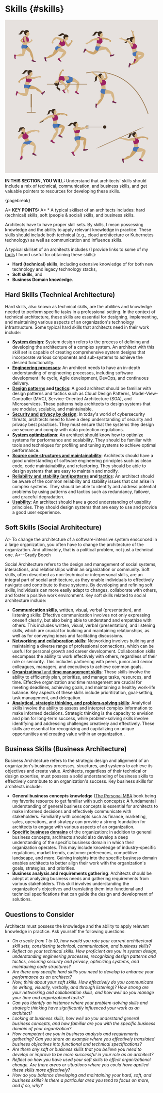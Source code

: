 

# Skills {#skills}




![](assets/images/arch/iStock-531552876.jpg)


**IN THIS SECTION, YOU WILL:**  Understand that architects' skills should include a mix of technical, communication, and business skills, and get valuable pointers to resources for developing these skills.

{pagebreak}

A> **KEY POINTS:**
A> * A typical skillset of an architects includes: hard (technical) skills, soft (people & social) skills, and business skills.



Architects have to have proper skill sets. By skills, I mean possessing knowledge and the ability to apply relevant knowledge in practice. These skills should include both technical (e.g., cloud architecture or Kubernetes technology) as well as communication and influence skills.




A typical skillset of an architects includes (I provide links to some of my [tools](https://obren.io/tools) I found useful for obtaining these skills):
* **Hard (technical) skills**, including extensive knowledge of for both new technology and legacy technology stacks,
* **Soft skills**, and
* **Business Domain knowledge**.

## Hard Skills (Technical Architecture)

Hard skills, also known as technical skills, are the abilities and knowledge needed to perform specific tasks in a professional setting. In the context of technical architecture, these skills are essential for designing, implementing, and maintaining various aspects of an organization's technology infrastructure. Some typical hard skills that architects need in their work include:

* [**System design**](https://blog.pragmaticengineer.com/system-design-interview-an-insiders-guide-review/):  System design refers to the process of defining and developing the architecture of a complex system. An architect with this skill set is capable of creating comprehensive system designs that incorporate various components and sub-systems to achieve the desired functionality. 
* [**Engineering processes**](https://obren.io/tools/catalogs/?id=design-tactics-high-performing-technology-organizations): An architect needs to have an in-depth understanding of engineering processes, including software development life cycle, Agile development, DevOps, and continuous delivery. 
* **[Design patterns](https://obren.io/tools?tag=design_patterns) and [tactics](https://obren.io/tools?tag=design_tactics)**: A good architect should be familiar with design patterns and tactics such as Cloud Design Patterns, Model-View-Controller (MVC), Service-Oriented Architecture (SOA), and Microservices. These patterns help architects to design systems that are modular, scalable, and maintainable.  
* [**Security and privacy by design**](https://obren.io/tools?tag=security): In today's world of cybersecurity threats, architects need to have a deep understanding of security and privacy best practices. They must ensure that the systems they design are secure and comply with data protection regulations.
* [**System optimizations**](https://obren.io/tools/catalogs/?id=design-tactics-sig-performance): An architect should know how to optimize systems for performance and scalability. They should be familiar with tools and techniques for profiling and tuning systems to achieve optimal performance.
* [ **Source code structures and maintainability**](https://obren.io/tools/catalogs/?id=design-tactics-sig-maintainability): Architects should have a good understanding of software engineering principles such as clean code, code maintainability, and refactoring. They should be able to design systems that are easy to maintain and modify.
* **[Reliability and stability (anti)patterns](https://obren.io/tools/catalogs/?id=releaseit-stability-awareness) and [tactics](https://obren.io/tools/catalogs/?id=releaseit-stability-tactics)**: An architect should be aware of the common reliability and stability issues that can arise in complex systems. They should be able to identify and address potential problems by using patterns and tactics such as redundancy, failover, and graceful degradation.
* [**Usability**](https://obren.io/tools?q=usability): An architect should have a good understanding of usability principles. They should design systems that are easy to use and provide a good user experience.


## Soft Skills  (Social Architecture)
A> To change the architecture of a software-intensive system ensconced in a large organization, you often have to change the architecture of the organization. And ultimately, that is a political problem, not just a technical one. 
A>--Grady Booch

Social Architecture refers to the design and management of social systems, interactions, and relationships within an organization or community. Soft skills, often described as non-technical or interpersonal skills, are an integral part of social architecture, as they enable individuals to effectively navigate and contribute to these systems. By developing and refining soft skills, individuals can more easily adapt to changes, collaborate with others, and foster a positive work environment. Key soft skills related to social architecture include:

* [**Communication skills**](https://obren.io/tools?tag=consultancy), [written](https://obren.io/tools/sowhat/), [visual](https://obren.io/tools?tag=visuals), verbal (presentation), and listening skills: Effective communication involves not only expressing oneself clearly, but also being able to understand and empathize with others. This includes written, visual, verbal (presentation), and listening skills, which are crucial for building and maintaining relationships, as well as for conveying ideas and facilitating discussions.
* [**Networking and collaboration skills**](https://obren.io/tools?tag=leadership): Networking involves building and maintaining a diverse range of professional connections, which can be useful for personal growth and career development. Collaboration skills encompass the ability to work effectively with others, regardless of their role or seniority. This includes partnering with peers, junior and senior colleagues, managers, and executives to achieve common goals.
* [**Organizational** and **time management skills**](https://obren.io/tools?tag=reflect): These skills involve the ability to efficiently plan, prioritize, and manage tasks, resources, and time. Effective organization and time management are crucial for meeting deadlines, achieving goals, and maintaining a healthy work-life balance. Key aspects of these skills include prioritization, goal-setting, task management, and delegation.
* **[Analytical, strategic thinking, and problem-solving skills](https://obren.io/tools?tag=it)**: Analytical skills involve the ability to assess and interpret complex information to make informed decisions. Strategic thinking is the capacity to envision and plan for long-term success, while problem-solving skills involve identifying and addressing challenges creatively and effectively. These skills are essential for recognizing and capitalizing on unique opportunities and creating value within an organization..

## Business Skills  (Business Architecture)

Business Architecture refers to the strategic design and alignment of an organization's business processes, structures, and systems to achieve its objectives and create value. Architects, regardless of their technical or design expertise, must possess a solid understanding of business skills to effectively contribute to an organization's success. Key business skills for architects include:

* **General business concepts knowledge** ([The Personal MBA](https://personalmba.com/) book being my favorite resource to get familiar with such concepts): A fundamental understanding of general business concepts is essential for architects to make informed decisions and effectively communicate with stakeholders. Familiarity with concepts such as finance, marketing, sales, operations, and strategy can provide a strong foundation for architects to engage with various aspects of an organization. 
* [**Specific business domains**](https://obren.io/tools?tag=domain_models) of the organization: In addition to general business concepts, architects should also develop a deep understanding of the specific business domain in which their organization operates. This may include knowledge of industry-specific regulations, market trends, customer preferences, competitive landscape, and more. Gaining insights into the specific business domain enables architects to better align their work with the organization's goals, strategies, and priorities.
* **Business analysis and requirements gathering**: Architects should be adept at analyzing business needs and gathering requirements from various stakeholders. This skill involves understanding the organization's objectives and translating them into functional and technical specifications that can guide the design and development of solutions. 


 
## Questions to Consider

Architects must possess the knowledge and the ability to apply relevant knowledge in practice. Ask yourself the following questions:

* *On a scale from 1 to 10, how would you rate your current architectural skill sets, considering technical, communication, and business skills?*
* *Reflect on your technical skills. How proficient are you in system design, understanding engineering processes, recognizing design patterns and tactics, ensuring security and privacy, optimizing systems, and maintaining code structures?*
* *Are there any specific hard skills you need to develop to enhance your performance as an architect?*
* *Now, think about your soft skills. How effectively do you communicate (in writing, visually, verbally, and through listening)? How strong are your networking and collaboration skills, and how well do you manage your time and organizational tasks?*
* *Can you identify an instance where your problem-solving skills and strategic thinking have significantly influenced your work as an architect?*
* *Looking at business skills, how well do you understand general business concepts, and how familiar are you with the specific business domain of your organization?*
* *How competent are you in business analysis and requirements gathering? Can you share an example where you effectively translated business objectives into functional and technical specifications?*
* *Are there any soft or business skills that you believe you need to develop or improve to be more successful in your role as an architect?*
* *Reflect on how you have used your soft skills to effect organizational change. Are there areas or situations where you could have applied these skills more effectively?*
* *How do you balance developing and maintaining your hard, soft, and business skills? Is there a particular area you tend to focus on more, and if so, why?*
